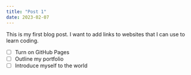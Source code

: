 ```yaml
---
title: "Post 1"
date: 2023-02-07
---
```


This is my first blog post. I want to add links to websites that I can use to learn coding.

- [ ] Turn on GitHub Pages
- [ ] Outline my portfolio
- [ ] Introduce myself to the world
